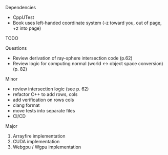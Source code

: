 Dependencies
* CppUTest
* Book uses left-handed coordinate system (-z toward you, out of page, +z into page)

TODO

Questions
* Review derivation of ray-sphere intersection code (p.62)
* Review logic for computing normal (world <-> object space conversion)(p. 82)

Minor
* review intersection logic (see p. 62)
* refactor C++ to add rows, cols
* add verification on rows cols
* clang format
* move tests into separate files
* CI/CD


Major

1. Arrayfire implementation
2. CUDA implementation
3. Webgpu / Wgpu implementation
